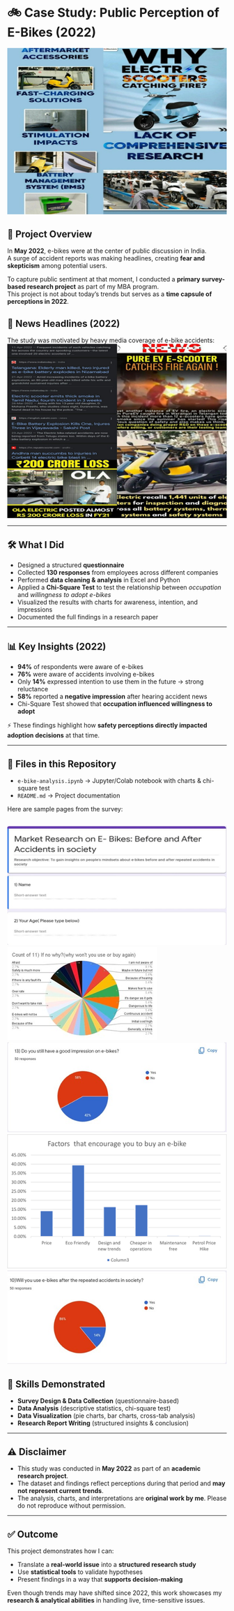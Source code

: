 # 🚲 Case Study: Public Perception of E-Bikes (2022)
![E-Bike Info](e-bike-info.jpg)
## 📌 Project Overview
In **May 2022**, e-bikes were at the center of public discussion in India.  
A surge of accident reports was making headlines, creating **fear and skepticism** among potential users.  

To capture public sentiment at that moment, I conducted a **primary survey-based research project** as part of my MBA program.  
This project is not about today’s trends but serves as a **time capsule of perceptions in 2022**.  
## 📰 News Headlines (2022)
The study was motivated by heavy media coverage of e-bike accidents:
![E-Bike Headlines](images-headlines.jpg)

---

## 🛠 What I Did
- Designed a structured **questionnaire**  
- Collected **130 responses** from employees across different companies  
- Performed **data cleaning & analysis** in Excel and Python  
- Applied a **Chi-Square Test** to test the relationship between *occupation* and *willingness to adopt e-bikes*  
- Visualized the results with charts for awareness, intention, and impressions  
- Documented the full findings in a research paper  

---

## 📊 Key Insights (2022)
- **94%** of respondents were aware of e-bikes  
- **76%** were aware of accidents involving e-bikes  
- Only **14%** expressed intention to use them in the future → strong reluctance  
- **58%** reported a **negative impression** after hearing accident news  
- Chi-Square Test showed that **occupation influenced willingness to adopt**  

⚡ These findings highlight how **safety perceptions directly impacted adoption decisions** at that time.  

---

## 📂 Files in this Repository
- `e-bike-analysis.ipynb` → Jupyter/Colab notebook with charts & chi-square test  
 - `README.md` → Project documentation  

Here are sample pages from the survey:

![Survey Page 1](e-bike-survey-pic-1.jpg)  
![Survey Page 2](e-bike-survey-pic-2.jpg)  
![Survey Page 3](e-bike-survey-pic-3.jpg)  
![Survey Page 4](e-bike-survey-pic-4.png)  
![Survey Page 5](e-bike-survey-pic-5.jpg)  
---

## 🎯 Skills Demonstrated
- **Survey Design & Data Collection** (questionnaire-based)  
- **Data Analysis** (descriptive statistics, chi-square test)  
- **Data Visualization** (pie charts, bar charts, cross-tab analysis)  
- **Research Report Writing** (structured insights & conclusion)  

---

## ⚠️ Disclaimer
- This study was conducted in **May 2022** as part of an **academic research project**.  
- The dataset and findings reflect perceptions during that period and **may not represent current trends**.  
- The analysis, charts, and interpretations are **original work by me**. Please do not reproduce without permission.  

---

## ✅ Outcome
This project demonstrates how I can:  
- Translate a **real-world issue** into a **structured research study**  
- Use **statistical tools** to validate hypotheses  
- Present findings in a way that **supports decision-making**  

Even though trends may have shifted since 2022, this work showcases my **research & analytical abilities** in handling live, time-sensitive issues.

